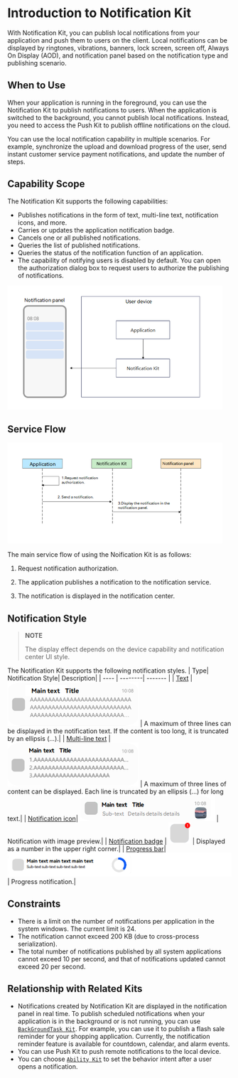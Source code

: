 # Introduction to Notification Kit

With Notification Kit, you can publish local notifications from your application and push them to users on the client. Local notifications can be displayed by ringtones, vibrations, banners, lock screen, screen off, Always On Display (AOD), and notification panel based on the notification type and publishing scenario.

## When to Use
When your application is running in the foreground, you can use the Notification Kit to publish notifications to users. When the application is switched to the background, you cannot publish local notifications. Instead, you need to access the Push Kit to publish offline notifications on the cloud.

You can use the local notification capability in multiple scenarios. For example, synchronize the upload and download progress of the user, send instant customer service payment notifications, and update the number of steps.

## Capability Scope
The Notification Kit supports the following capabilities:
 - Publishes notifications in the form of text, multi-line text, notification icons, and more.
 - Carries or updates the application notification badge.
 - Cancels one or all published notifications.
 - Queries the list of published notifications.
 - Queries the status of the notification function of an application.
 - The capability of notifying users is disabled by default. You can open the authorization dialog box to request users to authorize the publishing of notifications.

 ![notification_introduction](figures/notification_introduction.png) 

## Service Flow
 ![notification_principle](figures/notification_principle.png) 

The main service flow of using the Noification Kit is as follows:

1. Request notification authorization.

2. The application publishes a notification to the notification service.

3. The notification is displayed in the notification center.


## Notification Style

> **NOTE**
>
> The display effect depends on the device capability and notification center UI style.

The Notification Kit supports the following notification styles.
| Type| Notification Style| Description|
| ---- | --------| ------- |
| [Text](./text-notification.md)          | ![text_notification](figures/text_notification.png)   | A maximum of three lines can be displayed in the notification text. If the content is too long, it is truncated by an ellipsis (...).|
| [Multi-line text](./text-notification.md)      | ![multiline_notification](figures/multiline_notification.png)   | A maximum of three lines of content can be displayed. Each line is truncated by an ellipsis (...) for long text.|
| [Notification icon](../reference/apis-notification-kit/js-apis-inner-notification-notificationRequest.md)| ![icon_notification](figures/icon_notification.png) | Notification with image preview.|
| [Notification badge](./notification-badge.md)     | ![notification_badge](figures/notification_badge.png)   | Displayed as a number in the upper right corner.|
| [Progress bar](./progress-bar-notification.md)| ![progress_notification](figures/progress_notification.png)    | Progress notification.|

## Constraints
- There is a limit on the number of notifications per application in the system windows. The current limit is 24.
- The notification cannot exceed 200 KB (due to cross-process serialization).
- The total number of notifications published by all system applications cannot exceed 10 per second, and that of notifications updated cannot exceed 20 per second.

## Relationship with Related Kits
- Notifications created by Notification Kit are displayed in the notification panel in real time. To publish scheduled notifications when your application is in the background or is not running, you can use [`BackGroundTask Kit`](../reference/apis-backgroundtasks-kit/js-apis-backgroundTaskManager.md). For example, you can use it to publish a flash sale reminder for your shopping application. Currently, the notification reminder feature is available for countdown, calendar, and alarm events.
- You can use Push Kit to push remote notifications to the local device.
- You can choose [`Ability Kit`](../reference/apis-ability-kit/js-apis-app-ability-wantAgent.md#wantagentgetwantagent) to set the behavior intent after a user opens a notification.
